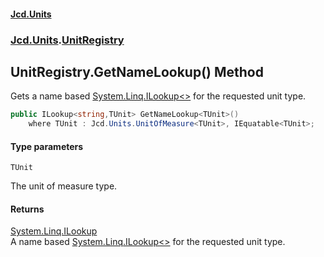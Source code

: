 #### [Jcd.Units](index.md 'index')
### [Jcd.Units](Jcd.Units.md 'Jcd.Units').[UnitRegistry](UnitRegistry.md 'Jcd.Units.UnitRegistry')

## UnitRegistry.GetNameLookup<TUnit>() Method

Gets a name based [System.Linq.ILookup&lt;&gt;](https://docs.microsoft.com/en-us/dotnet/api/System.Linq.ILookup-2 'System.Linq.ILookup`2') for the requested unit type.

```csharp
public ILookup<string,TUnit> GetNameLookup<TUnit>()
    where TUnit : Jcd.Units.UnitOfMeasure<TUnit>, IEquatable<TUnit>;
```
#### Type parameters

<a name='Jcd.Units.UnitRegistry.GetNameLookup_TUnit_().TUnit'></a>

`TUnit`

The unit of measure type.

#### Returns
[System.Linq.ILookup](https://docs.microsoft.com/en-us/dotnet/api/System.Linq.ILookup 'System.Linq.ILookup')  
A name based [System.Linq.ILookup&lt;&gt;](https://docs.microsoft.com/en-us/dotnet/api/System.Linq.ILookup-2 'System.Linq.ILookup`2') for the requested unit type.